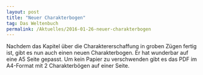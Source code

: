 ```yaml
---
layout: post
title: "Neuer Charakterbogen"
tag: Das Weltenbuch
permalink: /Aktuelles/2016-01-26-neuer-charakterbogen
---
```


Nachdem das Kapitel über die Charaktererschaffung in groben Zügen fertig ist, gibt es nun auch einen neuen Charakterbogen. Er hat wunderbar auf eine A5 Seite gepasst. Um kein Papier zu verschwenden gibt es das PDF im A4-Format mit 2 Charakterbögen auf einer Seite.

